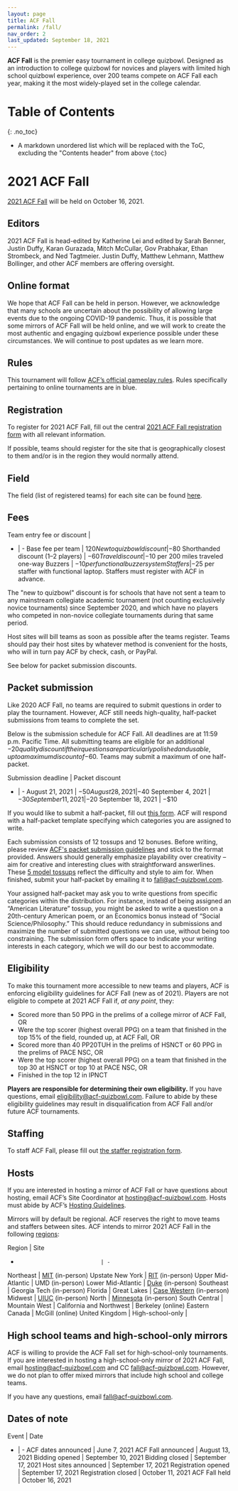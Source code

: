 ```yaml
---
layout: page
title: ACF Fall
permalink: /fall/
nav_order: 2
last_updated: September 18, 2021
---
```


**ACF Fall** is the premier easy tournament in college quizbowl. Designed as an introduction to college quizbowl for novices and players with limited high school quizbowl experience, over 200 teams compete on ACF Fall each year, making it the most widely-played set in the college calendar.

# Table of Contents
{: .no_toc}
* A markdown unordered list which will be replaced with the ToC, excluding the "Contents header" from above
{:toc}

# 2021 ACF Fall
[2021 ACF Fall](https://hsquizbowl.org/forums/viewtopic.php?f=8&t=25261) will be held on October 16, 2021.

## Editors
2021 ACF Fall is head-edited by Katherine Lei and edited by Sarah Benner, Justin Duffy, Karan Gurazada, Mitch McCullar, Gov Prabhakar, Ethan Strombeck, and Ned Tagtmeier. Justin Duffy, Matthew Lehmann, Matthew Bollinger, and other ACF members are offering oversight.

<!-- add editors breakdown table -->

## Online format
We hope that ACF Fall can be held in person. However, we acknowledge that many schools are uncertain about the possibility of allowing large events due to the ongoing COVID-19 pandemic. Thus, it is possible that some mirrors of ACF Fall will be held online, and we will work to create the most authentic and engaging quizbowl experience possible under these circumstances. We will continue to post updates as we learn more.

## Rules
This tournament will follow [ACF’s official gameplay rules](/gameplay-rules). Rules specifically pertaining to online tournaments are in blue.

## Registration
To register for 2021 ACF Fall, fill out the central [2021 ACF Fall registration form](https://forms.gle/kG9b7Rj4zo49zKtf8) with all relevant information.

If possible, teams should register for the site that is geographically closest to them and/or is in the region they would normally attend.

## Field
The field (list of registered teams) for each site can be found [here](https://docs.google.com/spreadsheets/d/1P4tdvLOAb_yQhPQqkl6PMsTyxn-Y1L2Ae25EzY6H3EU/edit?usp=sharing).

## Fees

Team entry fee or discount | 
- | -
Base fee per team | $120
New to quizbowl discount | −$80
Shorthanded discount (1–2 players) | −$60
Travel discount | −$10 per 200 miles traveled one-way
Buzzers | −$10 per functional buzzer system
Staffers | −$25 per staffer with functional laptop. Staffers must register with ACF in advance.

The "new to quizbowl" discount is for schools that have not sent a team to any mainstream collegiate academic tournament (not counting exclusively novice tournaments) since September 2020, and which have no players who competed in non-novice collegiate tournaments during that same period.

Host sites will bill teams as soon as possible after the teams register. Teams should pay their host sites by whatever method is convenient for the hosts, who will in turn pay ACF by check, cash, or PayPal.

See below for packet submission discounts.

## Packet submission
Like 2020 ACF Fall, no teams are required to submit questions in order to play the tournament. However, ACF still needs high-quality, half-packet submissions from teams to complete the set.

Below is the submission schedule for ACF Fall. All deadlines are at 11:59 p.m. Pacific Time. All submitting teams are eligible for an additional −$20 quality discount if their questions are particularly polished and usable, up to a maximum discount of −$60. Teams may submit a maximum of one half-packet.

Submission deadline | Packet discount
- | -
August 21, 2021    | −$50
August 28, 2021    | −$40
September 4, 2021  | −$30
September 11, 2021 | −$20
September 18, 2021 | −$10

If you would like to submit a half-packet, fill out [this form](https://docs.google.com/forms/d/e/1FAIpQLScUin-wIZeG1dJa-8JRtfKhhzhSbN924JHDuIU6GZxJHZcpCA/viewform). ACF will respond with a half-packet template specifying which categories you are assigned to write.

Each submission consists of 12 tossups and 12 bonuses. Before writing, please review [ACF's packet submission guidelines](/packet-submission-guidelines) and stick to the format provided. Answers should generally emphasize playability over creativity – aim for creative and interesting clues with straightforward answerlines. These [5 model tossups](https://docs.google.com/document/d/1mokTuDeyDDSb4J1yQG6BWeGsee4x-RFsqf-lmvfBXjc/edit?usp=sharing) reflect the difficulty and style to aim for. When finished, submit your half-packet by emailing it to [fall@acf-quizbowl.com](mailto:fall@acf-quizbowl.com).

Your assigned half-packet may ask you to write questions from specific categories within the distribution. For instance, instead of being assigned an “American Literature” tossup, you might be asked to write a question on a 20th-century American poem, or an Economics bonus instead of “Social Science/Philosophy.” This should reduce redundancy in submissions and maximize the number of submitted questions we can use, without being too constraining. The submission form offers space to indicate your writing interests in each category, which we will do our best to accommodate.

## Eligibility
To make this tournament more accessible to new teams and players, ACF is enforcing eligibility guidelines for ACF Fall (new as of 2021). Players are not eligible to compete at 2021 ACF Fall if, _at any point_, they:
- Scored more than 50 PPG in the prelims of a college mirror of ACF Fall, OR
- Were the top scorer (highest overall PPG) on a team that finished in the top 15% of the field, rounded up, at ACF Fall, OR
- Scored more than 40 PP20TUH in the prelims of HSNCT or 60 PPG in the prelims of PACE NSC, OR
- Were the top scorer (highest overall PPG) on a team that finished in the top 30 at HSNCT or top 10 at PACE NSC, OR
- Finished in the top 12 in IPNCT

**Players are responsible for determining their own eligibility.** If you have questions, email [eligibility@acf-quizbowl.com](mailto:eligibility@acf-quizbowl.com). Failure to abide by these eligibility guidelines may result in disqualification from ACF Fall and/or future ACF tournaments.

## Staffing
To staff ACF Fall, please fill out [the staffer registration form](https://forms.gle/EFqZKtLk89iQc4C67).

## Hosts
If you are interested in hosting a mirror of ACF Fall or have questions about hosting, email ACF’s Site Coordinator at [hosting@acf-quizbowl.com](mailto:hosting@acf-quizbowl.com). Hosts must abide by ACF’s [Hosting Guidelines](/hosting-guidelines).

Mirrors will by default be regional. ACF reserves the right to move teams and staffers between sites. ACF intends to mirror 2021 ACF Fall in the following [regions](/hosting-guidelines#regions-according-to-acf):

Region                          | Site
-                               | -
Northeast                       | [MIT](https://hsquizbowl.org/forums/viewtopic.php?f=8&t=25359) (in-person)
Upstate New York                | [RIT](https://hsquizbowl.org/forums/viewtopic.php?f=8&t=25366) (in-person)
Upper Mid-Atlantic              | UMD (in-person)
Lower Mid-Atlantic              | [Duke](https://hsquizbowl.org/forums/viewtopic.php?f=8&t=25362) (in-person)
Southeast                       | Georgia Tech (in-person)
Florida                         | 
Great Lakes                     | [Case Western](https://hsquizbowl.org/forums/viewtopic.php?f=8&t=25363) (in-person)
Midwest                         | [UIUC](https://hsquizbowl.org/forums/viewtopic.php?f=8&t=25360) (in-person)
North                           | [Minnesota](https://hsquizbowl.org/forums/viewtopic.php?f=8&t=25358) (in-person)
South Central                   | 
Mountain West                   | 
California and Northwest        | Berkeley (online)
Eastern Canada                  | McGill (online)
United Kingdom                  | 
High-school-only                | 

## High school teams and high-school-only mirrors
ACF is willing to provide the ACF Fall set for high-school-only tournaments. If you are interested in hosting a high-school-only mirror of 2021 ACF Fall, email [hosting@acf-quizbowl.com](mailto:hosting@acf-quizbowl.com) and CC [fall@acf-quizbowl.com](mailto:fall@acf-quizbowl.com). However, we do not plan to offer mixed mirrors that include high school and college teams.

If you have any questions, email [fall@acf-quizbowl.com](fall@acf-quizbowl.com).

## Dates of note

Event | Date
- | -
ACF dates announced  | June 7, 2021
ACF Fall announced   | August 13, 2021
Bidding opened       | September 10, 2021
Bidding closed       | September 17, 2021
Host sites announced | September 17, 2021
Registration opened  | September 17, 2021
Registration closed  | October 11, 2021
ACF Fall held        | October 16, 2021
